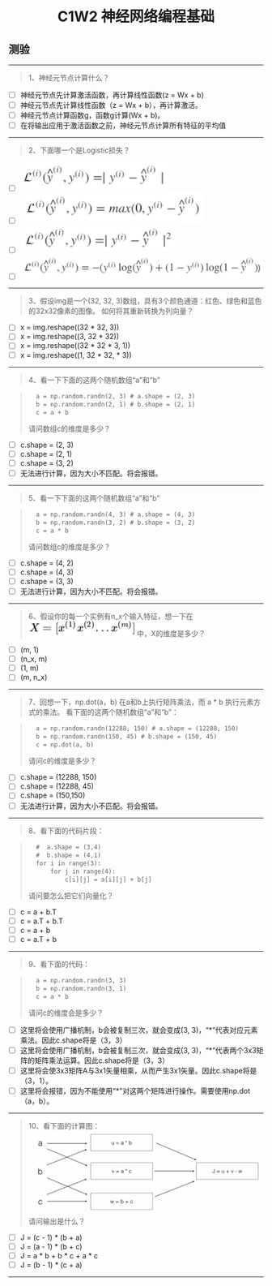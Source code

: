 <h1 align="center">C1W2 神经网络编程基础</h1>

## 测验
___
> 1、神经元节点计算什么？
- [ ] 神经元节点先计算激活函数，再计算线性函数(z = Wx + b)
- [ ] 神经元节点先计算线性函数（z = Wx + b），再计算激活。
- [ ] 神经元节点计算函数g，函数g计算(Wx + b)。
- [ ] 在将输出应用于激活函数之前，神经元节点计算所有特征的平均值
___
> 2、下面哪一个是Logistic损失？
- [ ] ![lossFunction1](./testAssests/C1W2/lossFunction1.jpg)
- [ ] ![lossFunction2](./testAssests/C1W2/lossFunction2.jpg)
- [ ] ![lossFunction3](./testAssests/C1W2/lossFunction3.jpg)
- [ ] ![lossFunction4](./testAssests/C1W2/lossFunction4.jpg)
___
> 3、假设img是一个(32, 32, 3)数组，具有3个颜色通道：红色、绿色和蓝色的32x32像素的图像。 如何将其重新转换为列向量？
- [ ] x = img.reshape((32 * 32, 3))
- [ ] x = img.reshape((3, 32 * 32))
- [ ] x = img.reshape((32 * 32 * 3, 1))
- [ ] x = img.reshape((1, 32 * 32, * 3))
___
> 4、看一下下面的这两个随机数组“a”和“b”

>       a = np.random.randn(2, 3) # a.shape = (2, 3)
>       b = np.random.randn(2, 1) # b.shape = (2, 1)
>       c = a + b
> 请问数组c的维度是多少？
- [ ] c.shape = (2, 3)
- [ ] c.shape = (2, 1)
- [ ] c.shape = (3, 2)
- [ ] 无法进行计算，因为大小不匹配。将会报错。
___
> 5、看一下下面的这两个随机数组“a”和“b”

>       a = np.random.randn(4, 3) # a.shape = (4, 3)
>       b = np.random.randn(3, 2) # b.shape = (3, 2)
>       c = a * b
> 请问数组c的维度是多少？
- [ ] c.shape = (4, 2)
- [ ] c.shape = (4, 3)
- [ ] c.shape = (3, 3)
- [ ] 无法进行计算，因为大小不匹配。将会报错。

___
> 6、假设你的每一个实例有n_x个输入特征，想一下在![X](./testAssests/C1W2/X.jpg)中，X的维度是多少？
- [ ] (m, 1)
- [ ] (n_x, m)
- [ ] (1, m)
- [ ] (m, n_x)
___
> 7、回想一下，np.dot(a，b) 在a和b上执行矩阵乘法，而 a * b 执行元素方式的乘法。
> 看下面的这两个随机数组“a”和“b”：

>       a = np.random.randn(12288, 150) # a.shape = (12288, 150)
>       b = np.random.randn(150, 45) # b.shape = (150, 45)
>       c = np.dot(a, b)
> 请问c的维度是多少？

- [ ] c.shape = (12288, 150)
- [ ] c.shape = (12288, 45)
- [ ] c.shape = (150,150)
- [ ] 无法进行计算，因为大小不匹配。将会报错。

___

> 8、看下面的代码片段：

>       #  a.shape = (3,4)
>       #  b.shape = (4,1)
>       for i in range(3):
>           for j in range(4):
>               c[i][j] = a[i][j] + b[j]
> 请问要怎么把它们向量化？
- [ ] c = a + b.T
- [ ] c = a.T + b.T
- [ ] c = a + b
- [ ] c = a.T + b
___
> 9、看下面的代码：

>       a = np.random.randn(3, 3)
>       b = np.random.randn(3, 1)
>       c = a * b
> 请问c的维度会是多少？
- [ ] 这里将会使用广播机制，b会被复制三次，就会变成(3, 3)，“*”代表对应元素乘法。因此c.shape将是（3，3）
- [ ] 这里将会使用广播机制，b会被复制三次，就会变成(3, 3)，“*”代表两个3x3矩阵的矩阵乘法运算。因此c.shape将是（3，3）
- [ ] 这里将会使3x3矩阵A与3x1矢量相乘，从而产生3x1矢量。因此c.shape将是（3，1）。
- [ ] 这里将会报错，因为不能使用“*”对这两个矩阵进行操作。需要使用np.dot（a，b）。
___
> 10、看下面的计算图：
![computationGraph](./testAssests/C1W2/computationGraph.jpg)
> 请问输出是什么？
- [ ] J = (c - 1) * (b + a)
- [ ] J = (a - 1) * (b + c)
- [ ] J = a * b + b * c + a * c
- [ ] J = (b - 1) * (c + a)
___

